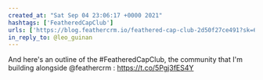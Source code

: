 ```yaml
---
created_at: "Sat Sep 04 23:06:17 +0000 2021"
hashtags: ['FeatheredCapClub']
urls: ['https://blog.feathercrm.io/feathered-cap-club-2d50f27ce491?sk=6b37a50ea694d7ed2c58831b24f646b4']
in_reply_to: @leo_guinan
---
```


And here's an outline of the #FeatheredCapClub, the community that I'm building alongside @feathercrm :
https://t.co/5Pgj3fES4Y